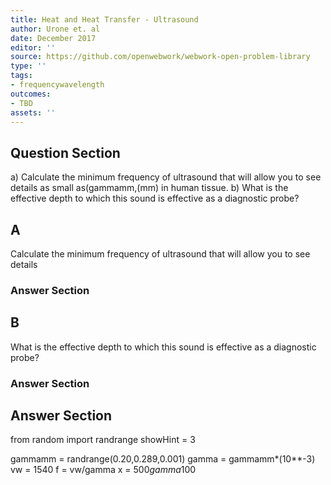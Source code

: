 ```yaml
---
title: Heat and Heat Transfer - Ultrasound
author: Urone et. al
date: December 2017
editor: ''
source: https://github.com/openwebwork/webwork-open-problem-library
type: ''
tags:
- frequencywavelength
outcomes:
- TBD
assets: ''
---
```


## Question Section 

a) Calculate the minimum frequency of ultrasound that will allow you to see details
as small as(gammamm,(mm) in human tissue. 
b) What is the effective depth to which this sound is effective as a diagnostic probe?
## A
Calculate the minimum frequency of ultrasound that will allow you to see details
### Answer Section
## B
What is the effective depth to which this sound is effective as a diagnostic probe?
### Answer Section


## Answer Section

from random import randrange
showHint = 3

gammamm = randrange(0.20,0.289,0.001)
gamma = gammamm*(10**-3)
vw = 1540
f = vw/gamma
x = 500*gamma*100